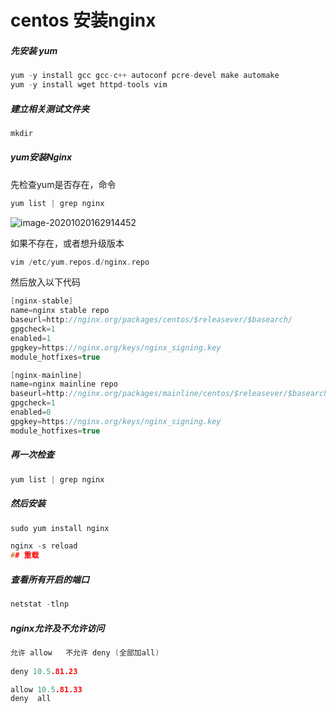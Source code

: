 # centos 安装nginx

##### 先安装 yum

```c
yum -y install gcc gcc-c++ autoconf pcre-devel make automake
yum -y install wget httpd-tools vim
```

##### 建立相关测试文件夹

```c
mkdir
```

##### yum安装Nginx

先检查yum是否存在，命令

```c
yum list | grep nginx
```

![image-20201020162914452](C:\Users\11563\AppData\Roaming\Typora\typora-user-images\image-20201020162914452.png)

如果不存在，或者想升级版本

```c
vim /etc/yum.repos.d/nginx.repo
```

然后放入以下代码

```c
[nginx-stable]
name=nginx stable repo
baseurl=http://nginx.org/packages/centos/$releasever/$basearch/
gpgcheck=1
enabled=1
gpgkey=https://nginx.org/keys/nginx_signing.key
module_hotfixes=true

[nginx-mainline]
name=nginx mainline repo
baseurl=http://nginx.org/packages/mainline/centos/$releasever/$basearch/
gpgcheck=1
enabled=0
gpgkey=https://nginx.org/keys/nginx_signing.key
module_hotfixes=true
```

##### 再一次检查

```c
yum list | grep nginx
```

##### 然后安装

```c
sudo yum install nginx
```

```c
nginx -s reload 
## 重载
```

##### 查看所有开启的端口

```c
netstat -tlnp
```

##### nginx允许及不允许访问

```c
允许 allow   不允许 deny (全部加all)
 
deny 10.5.81.23

allow 10.5.81.33
deny  all
```

